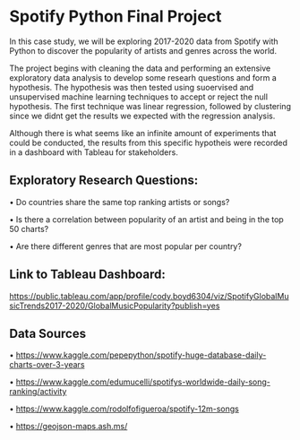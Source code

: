 # Spotify Python Final Project
In this case study, we will be exploring 2017-2020 data from Spotify with Python to discover the popularity of artists and genres across the world. 

The project begins with cleaning the data and performing an extensive exploratory data analysis to develop some researh questions and form a hypothesis. The hypothesis was then tested using suoervised and unsupervised machine learning techniques to accept or reject the null hypothesis. The first technique was linear regression, followed by clustering since we didnt get the results we expected with the regression analysis. 

Although there is what seems like an infinite amount of experiments that could be conducted, the results from this specific hypotheis were recorded in a dashboard with Tableau for stakeholders. 

## Exploratory Research Questions: 
  • Do countries share the same top ranking artists or songs?

  • Is there a correlation between popularity of an artist and being in the top 50 charts?

  • Are there different genres that are most popular per country?
  
## Link to Tableau Dashboard: 
https://public.tableau.com/app/profile/cody.boyd6304/viz/SpotifyGlobalMusicTrends2017-2020/GlobalMusicPopularity?publish=yes

## Data Sources

  • https://www.kaggle.com/pepepython/spotify-huge-database-daily-charts-over-3-years
  
  • https://www.kaggle.com/edumucelli/spotifys-worldwide-daily-song-ranking/activity
  
  • https://www.kaggle.com/rodolfofigueroa/spotify-12m-songs
  
  • https://geojson-maps.ash.ms/
